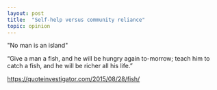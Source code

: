 ```yaml
---
layout: post
title:  "Self-help versus community reliance"
topic: opinion
---
```


"No man is an island"

“Give a man a fish, and he will be hungry again to-morrow; teach him to catch a fish, and he will be richer all his life.”

https://quoteinvestigator.com/2015/08/28/fish/